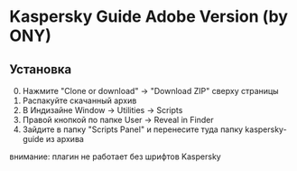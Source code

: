 # Kaspersky Guide Adobe Version (by ONY)

## Установка

0. Нажмите "Clone or download" → "Download ZIP" сверху страницы
1. Распакуйте скачанный архив
2. В Индизайне Window → Utilities → Scripts
3. Правой кнопкой по папке User → Reveal in Finder
4. Зайдите в папку "Scripts Panel" и перенесите туда папку kaspersky-guide из архива

внимание: плагин не работает без шрифтов Kaspersky
